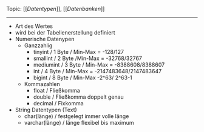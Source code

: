Topic: [[*Datentypen*]], [[*Datenbanken*]]
***

- Art des Wertes
- wird bei der Tabellenerstellung definiert
- Numerische Datenypen
	- Ganzzahlig
		- tinyint / 1 Byte / Min-Max = -128/127
		- smallint / 2 Byte /Min-Max = -32768/32767
		- mediumint / 3 Byte / Min-Max = -8388608/8388607
		- int / 4 Byte / Min-Max  = -2147483648/2147483647
		- bigint / 8 Byte / Min-Max -2^63/ 2^63-1 
	- Kommazahlen
		- float / Fließkomma
		- double / Fließkomma doppelt genau
		- decimal / Fixkomma
- String Datentypen (Text)
	- char(länge) / festgelegt immer volle länge
	- varchar(länge) / länge flexibel bis maximum